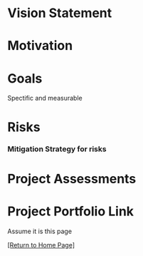# Vision Statement
# Motivation
# Goals
Spectific and measurable
# Risks
### Mitigation Strategy for risks
# Project Assessments
# Project Portfolio Link
Assume it is this page


[[Return to Home Page]](https://pedrocu.github.io)
